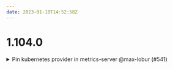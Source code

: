 ```yaml
---
date: 2023-01-18T14:52:58Z
---
```


# 1.104.0

<details>
  <summary>Pin kubernetes provider in metrics-server @max-lobur (#541)</summary>

### what
* Pin the k8s provider version
* Update versions 

### why
* Fix CI

### references
* https://github.com/cloudposse/terraform-aws-components/pull/537



</details>